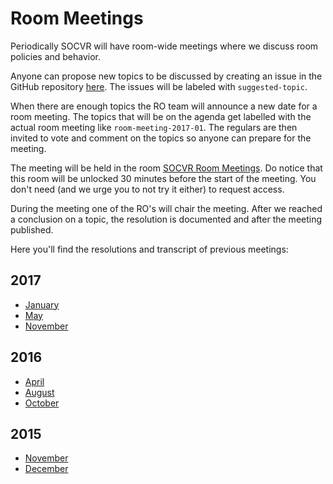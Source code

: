 # Room Meetings

Periodically SOCVR will have room-wide meetings where we discuss room policies and behavior. 

Anyone can propose new topics to be discussed by creating an issue in the GitHub repository [here](https://github.com/SO-Close-Vote-Reviewers/room-meeting-topics). The issues will be labeled with `suggested-topic`. 

When there are enough topics the RO team will announce a new date for a room meeting. The topics that will be on the agenda get labelled with the actual room meeting like `room-meeting-2017-01`. The regulars are then invited to vote and comment on the topics so anyone can prepare for the meeting.

The meeting will be held in the room [SOCVR Room Meetings](https://chat.stackoverflow.com/rooms/108179/socvr-room-meetings). Do notice that this room will be unlocked 30 minutes before the start of the meeting. You don't need (and we urge you to not try it either) to request access.

During the meeting one of the RO's will chair the meeting. After we reached a conclusion on a topic, the resolution is documented and after the meeting published.

Here you'll find  the resolutions and transcript of previous meetings:



## 2017

* [January](2017-01)
* [May](2017-05)
* [November](2017-11)

## 2016

* [April](2016-04)
* [August](2016-08)
* [October](2016-10)

## 2015

* [November](2015-11)
* [December](2015-12)
